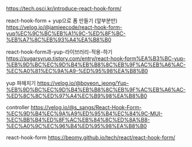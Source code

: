 https://tech.osci.kr/introduce-react-hook-form/

react-hook-form + yup으로 폼 만들기 (앞부분만)
https://velog.io/@jamieecode/react-hook-form-yup%EC%9C%BC%EB%A1%9C-%ED%8F%BC-%EB%A7%8C%EB%93%A4%EA%B8%B0

react-hook-form과-yup-라이브러리-적용-하기
https://sugarsyrup.tistory.com/entry/react-hook-form%EA%B3%BC-yup-%EB%9D%BC%EC%9D%B4%EB%B8%8C%EB%9F%AC%EB%A6%AC-%EC%A0%81%EC%9A%A9-%ED%95%98%EA%B8%B0

yup 파헤치기
https://velog.io/@boyeon_jeong/Yup-%EB%9D%BC%EC%9D%B4%EB%B8%8C%EB%9F%AC%EB%A6%AC-%ED%8C%8C%ED%97%A4%EC%B9%98%EA%B8%B0

controller
https://velog.io/@s_sangs/React-Hook-Form-%EC%9D%B4%EC%9A%A9%ED%95%B4%EC%84%9C-MUI-%EC%BB%B4%ED%8F%AC%EB%84%8C%ED%8A%B8-%EC%A0%9C%EC%96%B4%ED%95%98%EA%B8%B0

react-hook-form
https://beomy.github.io/tech/react/react-hook-form/
